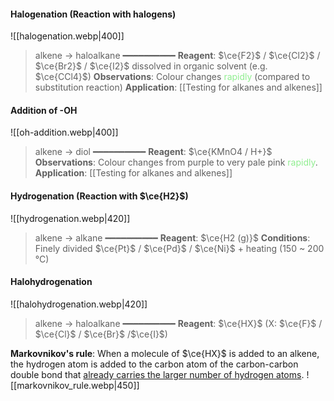 #### Halogenation (Reaction with halogens)
![[halogenation.webp|400]]

> alkene → haloalkane
> ━━━━━━━━━━
> **Reagent**: $\ce{F2}$ / $\ce{Cl2}$ / $\ce{Br2}$ / $\ce{I2}$ dissolved in organic solvent (e.g. $\ce{CCl4}$)
> **Observations**: Colour changes <span style="color: lightgreen">rapidly</span> (compared to substitution reaction)
> **Application**: [[Testing for alkanes and alkenes]]

#### Addition of -OH
![[oh-addition.webp|400]]

> alkene → diol
> ━━━━━━━━━━
> **Reagent**: $\ce{KMnO4 / H+}$
> **Observations**: Colour changes from purple to very pale pink <span style="color: lightgreen">rapidly</span>.
> **Application**: [[Testing for alkanes and alkenes]]

#### Hydrogenation (Reaction with $\ce{H2}$)
![[hydrogenation.webp|420]]

> alkene → alkane
> ━━━━━━━━━━
> **Reagent**: $\ce{H2 (g)}$
> **Conditions**: Finely divided $\ce{Pt}$ / $\ce{Pd}$ / $\ce{Ni}$ + heating (150 ~ 200 °C)

#### Halohydrogenation
![[halohydrogenation.webp|420]]

> alkene → haloalkane
> ━━━━━━━━━━
> **Reagent**: $\ce{HX}$ (X: $\ce{F}$ / $\ce{Cl}$ / $\ce{Br}$ /$\ce{I}$)

**Markovnikov's rule**:
When a molecule of $\ce{HX}$ is added to an alkene, the hydrogen atom is added to the carbon atom of the carbon-carbon double bond that <u>already carries the larger number of hydrogen atoms</u>.
![[markovnikov_rule.webp|450]]
